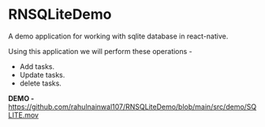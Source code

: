 # RNSQLiteDemo
A demo application for working with sqlite database in react-native.

Using this application we will perform these operations -
- Add tasks.
- Update tasks.
- delete tasks.


<b>DEMO -</b> https://github.com/rahulnainwal107/RNSQLiteDemo/blob/main/src/demo/SQLITE.mov
